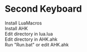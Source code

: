 # Second Keyboard

Install LuaMacros  
Install AHK  
Edit directory in lua.lua  
Edit directory in AHK.ahk  
Run "Run.bat" or edit AHK.ahk  
